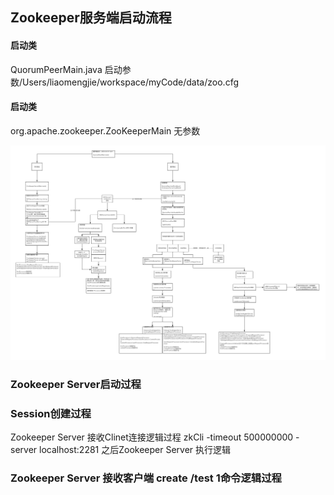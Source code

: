 ## Zookeeper服务端启动流程

#### 启动类
QuorumPeerMain.java 启动参数/Users/liaomengjie/workspace/myCode/data/zoo.cfg

#### 启动类
org.apache.zookeeper.ZooKeeperMain 无参数

![](服务端处理命令源码流程图.png)

### Zookeeper Server启动过程

### Session创建过程
Zookeeper Server 接收Clinet连接逻辑过程
zkCli -timeout 500000000 -server localhost:2281 之后Zookeeper Server 执行逻辑

### Zookeeper Server 接收客户端 create /test 1命令逻辑过程